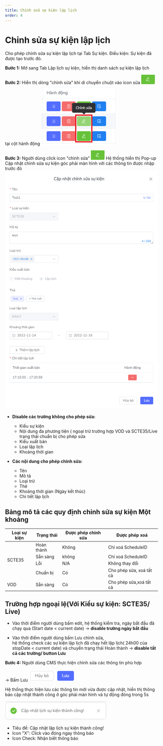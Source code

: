 ```yaml
---
title: Chỉnh sửa sự kiện lập lịch 
order: 4
---
```

# Chỉnh sửa sự kiện lập lịch 
Cho phép chỉnh sửa sự kiện lập lịch tại Tab Sự kiện.
Điều kiện: Sự kiện đã được tạo trước đó.

 **Bước 1:** Mở sang Tab Lập lịch sự kiện, hiển thị danh sách sự kiện lập lịch

 **Bước 2:** Hiển thị dòng "chỉnh sửa" khi di chuyển chuột vào icon sửa ![](../../images/icon_edit.png) tại cột hành động ![](../../images/Action_edit_Schedule.png)

 **Bước 3:** Người dùng click icon "chỉnh sửa" ![](../../images/icon_edit.png)
 Hệ thống hiển thị Pop-up Cập nhật chỉnh sửa sự kiện góc phải màn hình với các thông tin được nhập trước đó ![](../../images/Popup_edit_event_Schedule.png)

* **Disable các trường không cho phép sửa:**
    
    * Kiểu sự kiện
    * Nội dung đa phương tiện ( ngoại trừ trường hợp VOD và SCTE35/Live trạng thái chuẩn bị cho phép sửa
    * Kiểu xuất bản
    * Loại lập lịch
    * Khoảng thời gian
* **Các nội dung cho phép chỉnh sửa:**
   
   * Tên
   * Mô tả
   * Loại trừ
   * Thẻ
   * Khoảng thời gian (Ngày kết thúc)
   * Chi tiết lập lịch
 


## Bảng mô tả các quy định chỉnh sửa sự kiện Một khoảng 

<table>
<thead>
  <tr>
    <th>Loại sự kiện</th>
    <th>Trạng thái</th>
    <th>Được phép chỉnh sửa</th>
    <th>Được phép xoá</th>
  </tr>
</thead>
<tbody>
  <tr>
    <td rowspan="4">SCTE35</td>
    <td>Hoàn thành</td>
    <td>Không</td>
    <td>Chỉ xoá ScheduleID</td>
  </tr>
  <tr>
    <td>Sẵn sàng</td>
    <td>không</td>
    <td>Chỉ xoá ScheduleID</td>
  </tr>
  <tr>
    <td>Lỗi</td>
    <td>N/A</td>
    <td>Không thay đổi</td>
  </tr>
  <tr>
    <td>Chuẩn bị</td>
    <td>Có</td>
    <td>Cho phép sửa, xoá tất cả</td>
  </tr>
  <tr>
    <td>VOD</td>
    <td>Sẵn sàng</td>
    <td>Có</td>
    <td>Cho phép sửa,xoá tất cả</td>
  </tr>
</tbody>
</table> 



## Trường hợp ngoại lệ(Với Kiểu sự kiện: SCTE35/ Live)

* Vào thời điểm người dùng bấm edit, hệ thống kiểm tra, ngày bắt đầu đã chạy qua (Start date < current date) → **disable trường ngày bắt đầu**

* Vào thời điểm người dùng bấm Lưu chỉnh sửa,  
hệ thống check các sự kiện lập lịch đã chạy hết lập lịch( 24h00 của  stopDate < current date) và chuyển trạng thái Hoàn thành → **disable tất cả các trường/ button Lưu**

 **Bước 4:** Người dùng CMS thực hiện chỉnh sửa các thông tin phù hợp

→ Bấm Lưu ![](../../images/Button_Cancel_Save.png) 

 Hệ thống thực hiện lưu các thông tin mới vừa được cập nhật, hiển thị thông báo cập nhật thành công ở góc phải màn hình và tự động đóng trong 5s
 
  ![](../../images/Notice_success_edit_schedule.png)

 * Tiêu đề: Cập nhật lập lịch sự kiện thành công!
 * Icon "X": Click vào đóng ngay thông báo
 * Icon Check: Nhận biết thông báo

